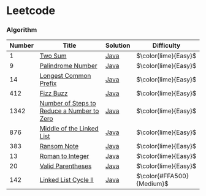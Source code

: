 # Leetcode
### Algorithm
| Number | Title | Solution                                                                                                    | Difficulty             |
|--------| ----- |-------------------------------------------------------------------------------------------------------------|------------------------|
| 1      |[Two Sum](https://leetcode.com/problems/two-sum/) | [Java](./algorithms/q1_two_sum/TwoSum.java)                                                                 | $\color{lime}{Easy}$   |
| 9      |[Palindrome Number](https://leetcode.com/problems/palindrome-number/) | [Java](leetcode/blob/main/algorithms/q9_palindrome_number/PalindromeNumber.java)                                             | $\color{lime}{Easy}$   |
| 14     |[Longest Common Prefix](https://leetcode.com/problems/longest-common-prefix/description/) | [Java](leetcode/blob/main/algorithms/q14_longest_common_prefix/LongestCommonPrefix.java)                                     | $\color{lime}{Easy}$   |
| 412    |[Fizz Buzz](https://leetcode.com/problems/fizz-buzz/) | [Java](leetcode/blob/main/algorithms/q412_fizz_buzz/FizzBuzz.java)                                                            | $\color{lime}{Easy}$   |
| 1342   |[Number of Steps to Reduce a Number to Zero](https://leetcode.com/problems/number-of-steps-to-reduce-a-number-to-zero/description/) | [Java](leetcode/blob/main/algorithms/q1342_number_of_steps_to_reduce_a_number_to_zero/NumberOfStepsToReduceANumberToZero.java) | $\color{lime}{Easy}$   |
| 876    |[Middle of the Linked List](https://leetcode.com/problems/middle-of-the-linked-list/description/) | [Java](leetcode/blob/main/algorithms/q876_middle_of_the_linked_list/MiddleOfTheLinkedList.java)                               | $\color{lime}{Easy}$   |
| 383    |[Ransom Note](https://leetcode.com/problems/ransom-note/) | [Java](leetcode/blob/main/algorithms/q383_ransom_note/RansomNote.java)                                                        | $\color{lime}{Easy}$   |
| 13     |[Roman to Integer](https://leetcode.com/problems/roman-to-integer/) | [Java](leetcode/blob/main/algorithms/q13_roman_to_integer/RomanToInteger.java)                                                | $\color{lime}{Easy}$   |
| 20     |[Valid Parentheses](https://leetcode.com/problems/valid-parentheses/) | [Java](leetcode/blob/main/algorithms/q20_valid_parentheses/ValidParentheses.java)                                             | $\color{lime}{Easy}$   |
| 142    |[Linked List Cycle II ](https://leetcode.com/problems/linked-list-cycle-ii/) | [Java](leetcode/blob/main/algorithms/q142_linked_list_cycle_2/LinkedListCycleII.java)                       | $\color{#FFA500}{Medium}$ |

